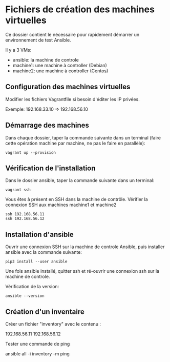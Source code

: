# Fichiers de création des machines virtuelles

Ce dossier contient le nécessaire pour rapidement démarrer un environnement de test Ansible.

Il y a 3 VMs:

- ansible: la machine de controle
- machine1: une machine à controller (Debian)
- machine2: une machine à controller (Centos)

## Configuration des machines virtuelles

Modifier les fichiers Vagrantfile si besoin d'éditer les IP privées.

Exemple: 192.168.33.10 => 192.168.56.10

## Démarrage des machines

Dans chaque dossier, taper la commande suivante dans un terminal (faire cette opération machine par machine, ne pas le faire en parallèle):

```
vagrant up --provision
```

## Vérification de l'installation

Dans le dossier ansible, taper la commande suivante dans un terminal:

```
vagrant ssh
```

Vous êtes à présent en SSH dans la machine de contrôle. Vérifier la connexion SSH aux machines machine1 et machine2

```
ssh 192.168.56.11
ssh 192.168.56.12
```

## Installation d'ansible

Ouvrir une connexion SSH sur la machine de controle Ansible, puis installer ansible avec la commande suivante:

```
pip3 install --user ansible
```

Une fois ansible installé, quitter ssh et ré-ouvrir une connexion ssh sur la machine de controle.

Vérification de la version:

```
ansible --version
```

## Création d'un inventaire

Créer un fichier "inventory" avec le contenu :

192.168.56.11
192.168.56.12


Tester une commande de ping

ansible all -i inventory -m ping

